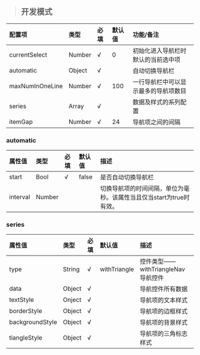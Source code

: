 > ## 开发模式

| 配置项 | 类型 | 必填 | 默认值 | 功能/备注 |
| :--- | :--- | :--- | :--- | :--- |
| currentSelect | Number | √ | 0 | 初始化进入导航栏时默认的当前选中项 |
| automatic | Object | √ |  | 自动切换导航栏 |
| maxNumInOneLine | Number | √ | 100 | 一行导航栏中可以显示最多的导航项数目 |
| series | Array | √ |  | 数据及样式的系列配置 |
| itemGap | Number | √ | 24 | 导航项之间的间隔 |

### automatic

| 属性值 | 类型 | 必填 | 默认值 | 描述 |
| :--- | :--- | :--- | :--- | :--- |
| start | Bool | √ | false | 是否自动切换导航栏 |
| interval | Number |  |  | 切换导航项的时间间隔，单位为毫秒。该属性当且仅当start为true时有效。 |

### series

| 属性值 | 类型 | 必填 | 默认值 | 描述 |
| :--- | :--- | :--- | :--- | :--- |
| type | String | √ | withTriangle | 控件类型——withTriangleNav导航控件 |
| data | Object | √ |  | 导航控件所有数据 |
| textStyle | Onject | √ |  | 导航项的文本样式 |
| borderStyle | Object | √ |  | 导航项的边框样式 |
| backgroundStyle | Object | √ |  | 导航项的背景样式 |
| tiangleStyle | Object | √ |  | 导航项的三角标志样式 |



